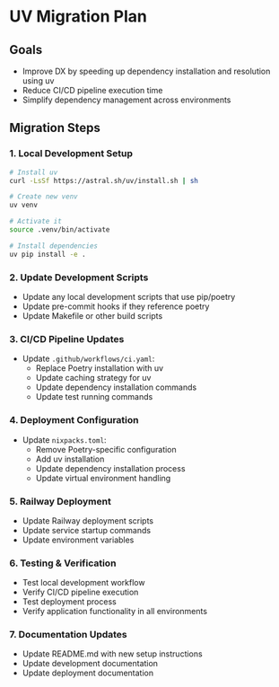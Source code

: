 # UV Migration Plan

## Goals
- Improve DX by speeding up dependency installation and resolution using uv
- Reduce CI/CD pipeline execution time
- Simplify dependency management across environments

## Migration Steps

### 1. Local Development Setup
```bash
# Install uv
curl -LsSf https://astral.sh/uv/install.sh | sh

# Create new venv
uv venv

# Activate it
source .venv/bin/activate

# Install dependencies
uv pip install -e .
```

### 2. Update Development Scripts
- Update any local development scripts that use pip/poetry
- Update pre-commit hooks if they reference poetry
- Update Makefile or other build scripts

### 3. CI/CD Pipeline Updates
- Update `.github/workflows/ci.yaml`:
  - Replace Poetry installation with uv
  - Update caching strategy for uv
  - Update dependency installation commands
  - Update test running commands

### 4. Deployment Configuration
- Update `nixpacks.toml`:
  - Remove Poetry-specific configuration
  - Add uv installation
  - Update dependency installation process
  - Update virtual environment handling

### 5. Railway Deployment
- Update Railway deployment scripts
- Update service startup commands
- Update environment variables

### 6. Testing & Verification
- Test local development workflow
- Verify CI/CD pipeline execution
- Test deployment process
- Verify application functionality in all environments

### 7. Documentation Updates
- Update README.md with new setup instructions
- Update development documentation
- Update deployment documentation
